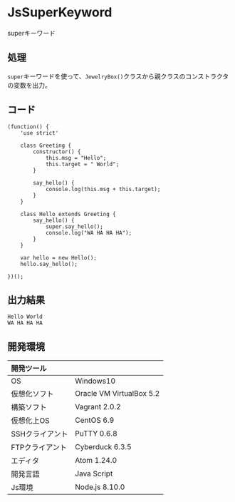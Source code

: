 # JsSuperKeyword
superキーワード

## 処理
`super`キーワードを使って、`JewelryBox()`クラスから親クラスのコンストラクタの変数を出力。

## コード
```
(function() {
    'use strict'

    class Greeting {
        constructor() {
            this.msg = "Hello";
            this.target = " World";
        }

        say_hello() {
            console.log(this.msg + this.target);
        }
    }

    class Hello extends Greeting {
        say_hello() {
            super.say_hello();
            console.log("WA HA HA HA");
        }
    }

    var hello = new Hello();
    hello.say_hello();

})();
```

## 出力結果  
```
Hello World
WA HA HA HA
```
  
## 開発環境
| 開発ツール |  |
|:-|:-|
| OS | Windows10 |
| 仮想化ソフト | Oracle VM VirtualBox 5.2 |
| 構築ソフト | Vagrant 2.0.2 |
| 仮想化上OS | CentOS 6.9 |
| SSHクライアント | PuTTY 0.6.8 |
| FTPクライアント | Cyberduck 6.3.5 |
| エディタ | Atom 1.24.0 |
| 開発言語 | Java Script |
| Js環境 | Node.js 8.10.0 |
